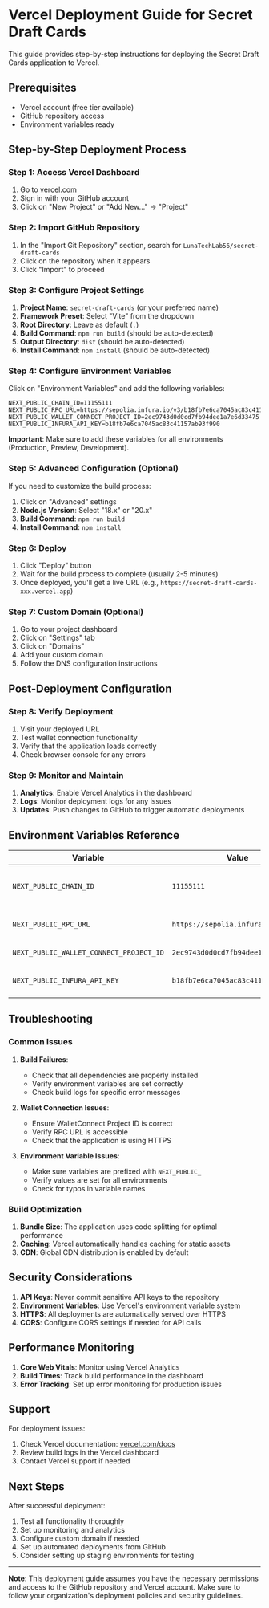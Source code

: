 # Vercel Deployment Guide for Secret Draft Cards

This guide provides step-by-step instructions for deploying the Secret Draft Cards application to Vercel.

## Prerequisites

- Vercel account (free tier available)
- GitHub repository access
- Environment variables ready

## Step-by-Step Deployment Process

### Step 1: Access Vercel Dashboard

1. Go to [vercel.com](https://vercel.com)
2. Sign in with your GitHub account
3. Click on "New Project" or "Add New..." → "Project"

### Step 2: Import GitHub Repository

1. In the "Import Git Repository" section, search for `LunaTechLab56/secret-draft-cards`
2. Click on the repository when it appears
3. Click "Import" to proceed

### Step 3: Configure Project Settings

1. **Project Name**: `secret-draft-cards` (or your preferred name)
2. **Framework Preset**: Select "Vite" from the dropdown
3. **Root Directory**: Leave as default (`.`)
4. **Build Command**: `npm run build` (should be auto-detected)
5. **Output Directory**: `dist` (should be auto-detected)
6. **Install Command**: `npm install` (should be auto-detected)

### Step 4: Configure Environment Variables

Click on "Environment Variables" and add the following variables:

```
NEXT_PUBLIC_CHAIN_ID=11155111
NEXT_PUBLIC_RPC_URL=https://sepolia.infura.io/v3/b18fb7e6ca7045ac83c41157ab93f990
NEXT_PUBLIC_WALLET_CONNECT_PROJECT_ID=2ec9743d0d0cd7fb94dee1a7e6d33475
NEXT_PUBLIC_INFURA_API_KEY=b18fb7e6ca7045ac83c41157ab93f990
```

**Important**: Make sure to add these variables for all environments (Production, Preview, Development).

### Step 5: Advanced Configuration (Optional)

If you need to customize the build process:

1. Click on "Advanced" settings
2. **Node.js Version**: Select "18.x" or "20.x"
3. **Build Command**: `npm run build`
4. **Install Command**: `npm install`

### Step 6: Deploy

1. Click "Deploy" button
2. Wait for the build process to complete (usually 2-5 minutes)
3. Once deployed, you'll get a live URL (e.g., `https://secret-draft-cards-xxx.vercel.app`)

### Step 7: Custom Domain (Optional)

1. Go to your project dashboard
2. Click on "Settings" tab
3. Click on "Domains"
4. Add your custom domain
5. Follow the DNS configuration instructions

## Post-Deployment Configuration

### Step 8: Verify Deployment

1. Visit your deployed URL
2. Test wallet connection functionality
3. Verify that the application loads correctly
4. Check browser console for any errors

### Step 9: Monitor and Maintain

1. **Analytics**: Enable Vercel Analytics in the dashboard
2. **Logs**: Monitor deployment logs for any issues
3. **Updates**: Push changes to GitHub to trigger automatic deployments

## Environment Variables Reference

| Variable | Value | Description |
|----------|-------|-------------|
| `NEXT_PUBLIC_CHAIN_ID` | `11155111` | Ethereum Sepolia testnet chain ID |
| `NEXT_PUBLIC_RPC_URL` | `https://sepolia.infura.io/v3/...` | RPC endpoint for blockchain connection |
| `NEXT_PUBLIC_WALLET_CONNECT_PROJECT_ID` | `2ec9743d0d0cd7fb94dee1a7e6d33475` | WalletConnect project ID |
| `NEXT_PUBLIC_INFURA_API_KEY` | `b18fb7e6ca7045ac83c41157ab93f990` | Infura API key for RPC access |

## Troubleshooting

### Common Issues

1. **Build Failures**:
   - Check that all dependencies are properly installed
   - Verify environment variables are set correctly
   - Check build logs for specific error messages

2. **Wallet Connection Issues**:
   - Ensure WalletConnect Project ID is correct
   - Verify RPC URL is accessible
   - Check that the application is using HTTPS

3. **Environment Variable Issues**:
   - Make sure variables are prefixed with `NEXT_PUBLIC_`
   - Verify values are set for all environments
   - Check for typos in variable names

### Build Optimization

1. **Bundle Size**: The application uses code splitting for optimal performance
2. **Caching**: Vercel automatically handles caching for static assets
3. **CDN**: Global CDN distribution is enabled by default

## Security Considerations

1. **API Keys**: Never commit sensitive API keys to the repository
2. **Environment Variables**: Use Vercel's environment variable system
3. **HTTPS**: All deployments are automatically served over HTTPS
4. **CORS**: Configure CORS settings if needed for API calls

## Performance Monitoring

1. **Core Web Vitals**: Monitor using Vercel Analytics
2. **Build Times**: Track build performance in the dashboard
3. **Error Tracking**: Set up error monitoring for production issues

## Support

For deployment issues:
1. Check Vercel documentation: [vercel.com/docs](https://vercel.com/docs)
2. Review build logs in the Vercel dashboard
3. Contact Vercel support if needed

## Next Steps

After successful deployment:
1. Test all functionality thoroughly
2. Set up monitoring and analytics
3. Configure custom domain if needed
4. Set up automated deployments from GitHub
5. Consider setting up staging environments for testing

---

**Note**: This deployment guide assumes you have the necessary permissions and access to the GitHub repository and Vercel account. Make sure to follow your organization's deployment policies and security guidelines.
